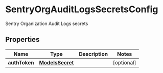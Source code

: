 

# SentryOrgAuditLogsSecretsConfig

Sentry Organization Audit Logs secrets

## Properties

| Name | Type | Description | Notes |
|------------ | ------------- | ------------- | -------------|
|**authToken** | [**ModelsSecret**](ModelsSecret.md) |  |  [optional] |



